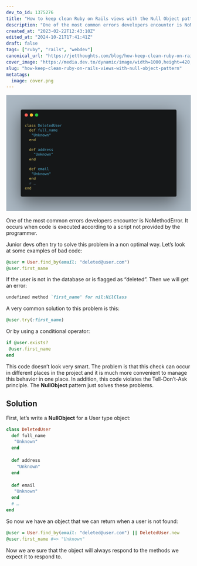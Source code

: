 ```yaml
---
dev_to_id: 1375276
title: "How to keep clean Ruby on Rails views with the Null Object pattern"
description: "One of the most common errors developers encounter is NoMethodError. It occurs when code is..."
created_at: "2023-02-22T12:43:10Z"
edited_at: "2024-10-21T17:41:41Z"
draft: false
tags: ["ruby", "rails", "webdev"]
canonical_url: "https://jetthoughts.com/blog/how-keep-clean-ruby-on-rails-views-with-null-object-pattern/"
cover_image: "https://media.dev.to/dynamic/image/width=1000,height=420,fit=cover,gravity=auto,format=auto/https%3A%2F%2Fdev-to-uploads.s3.amazonaws.com%2Fuploads%2Farticles%2Fqxvcqxyr3cymikwwh11y.png"
slug: "how-keep-clean-ruby-on-rails-views-with-null-object-pattern"
metatags:
  image: cover.png
---
```


![Image description](file_0.png)

One of the most common errors developers encounter is NoMethodError. It occurs when code is executed according to a script not provided by the programmer.

Junior devs often try to solve this problem in a non optimal way. Let’s look at some examples of bad code:
```ruby
@user = User.find_by(email: "deleted@user.com")
@user.first_name
```
If the user is not in the database or is flagged as “deleted”.
Then we will get an error:
```ruby
undefined method `first_name' for nil:NilClass
```
A very common solution to this problem is this:
```ruby
@user.try(:first_name)
```
Or by using a conditional operator:
```ruby
if @user.exists?
 @user.first_name
end
```
This code doesn’t look very smart. The problem is that this check can occur in different places in the project and it is much more convenient to manage this behavior in one place. In addition, this code violates the Tell-Don’t-Ask principle. The **NullObject** pattern just solves these problems.

## Solution
First, let’s write a **NullObject** for a User type object:

```ruby
class DeletedUser
  def full_name
   "Unknown"
  end

  def address
    "Unknown"
  end
  
  def email
   "Unknown"
  end
  # …
end
```
So now we have an object that we can return when a user is not found:
```ruby
@user = User.find_by(email: "deleted@user.com") || DeletedUser.new
@user.first_name #=> "Unknown"
```
Now we are sure that the object will always respond to the methods we expect it to respond to.
